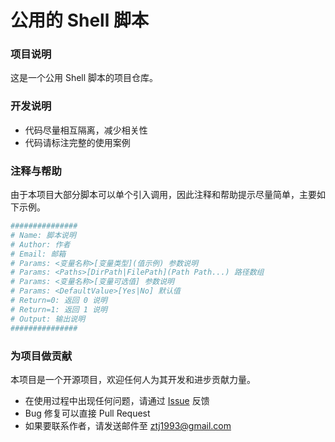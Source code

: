 公用的 Shell 脚本
======

### 项目说明
这是一个公用 Shell 脚本的项目仓库。  

### 开发说明
- 代码尽量相互隔离，减少相关性
- 代码请标注完整的使用案例

### 注释与帮助
由于本项目大部分脚本可以单个引入调用，因此注释和帮助提示尽量简单，主要如下示例。
```bash
###############
# Name: 脚本说明
# Author: 作者
# Email: 邮箱
# Params: <变量名称>[变量类型](值示例) 参数说明
# Params: <Paths>[DirPath|FilePath](Path Path...) 路径数组
# Params: <变量名称>[变量可选值] 参数说明
# Params: <DefaultValue>[Yes|No] 默认值
# Return=0: 返回 0 说明
# Return=1: 返回 1 说明
# Output: 输出说明
###############
```

### 为项目做贡献
本项目是一个开源项目，欢迎任何人为其开发和进步贡献力量。
- 在使用过程中出现任何问题，请通过 [Issue](https://github.com/ztj1993/CommonShell/issues) 反馈
- Bug 修复可以直接 Pull Request
- 如果要联系作者，请发送邮件至 ztj1993@gmail.com
